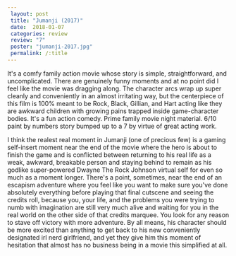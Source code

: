 ```yaml
---
 layout: post
 title: "Jumanji (2017)"
 date:  2018-01-07
 categories: review
 review: "7"
 poster: "jumanji-2017.jpg"
 permalink: /:title
---
```



It's a comfy family action movie whose story is simple, straightforward, and uncomplicated. There are genuinely funny moments and at no point did I feel like the movie was dragging along. The character arcs wrap up super cleanly and conveniently in an almost irritating way, but the centerpiece of this film is 100% meant to be Rock, Black, Gillian, and Hart acting like they are awkward children with growing pains trapped inside game-character bodies. It's a fun action comedy. Prime family movie night material. 6/10 paint by numbers story bumped up to a 7 by virtue of great acting work.

I think the realest real moment in Jumanji (one of precious few) is a gaming self-insert moment near the end of the movie where the hero is about to finish the game and is conflicted between returning to his real life as a weak, awkward, breakable person and staying behind to remain as his godlike super-powered Dwayne The Rock Johnson virtual self for even so much as a moment longer. There's a point, sometimes, near the end of an escapism adventure where you feel like you want to make sure you've done absolutely everything before playing that final cutscene and seeing the credits roll, because you, your life, and the problems you were trying to numb with imagination are still very much alive and waiting for you in the real world on the other side of that credits marquee. You look for any reason to stave off victory with more adventure. By all means, his character should be more excited than anything to get back to his new conveniently designated irl nerd girlfriend, and yet they give him this moment of hesitation that almost has no business being in a movie this simplified at all.